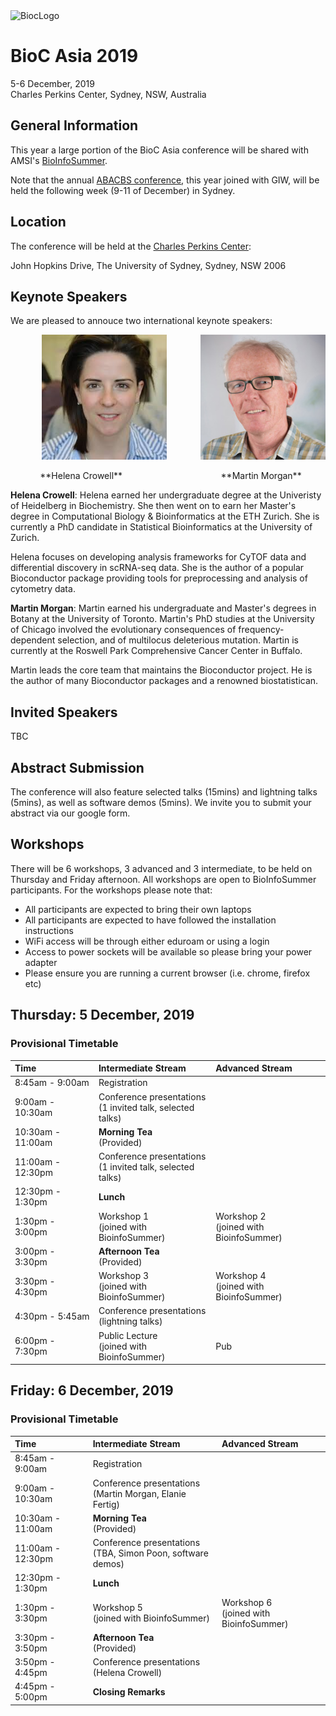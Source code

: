 <img src="https://bioconductor.org/images/logo_bioconductor.gif" alt="BiocLogo">

# BioC Asia 2019

5-6 December, 2019  
Charles Perkins Center, Sydney, NSW, Australia  

## General Information

This year a large portion of the BioC Asia conference will be shared with AMSI's
[BioInfoSummer](https://bis.amsi.org.au/). 

Note that the annual [ABACBS conference](https://www.abacbs.org/conference2019/about),
this year joined with GIW, will be held the following week (9-11 of December) in Sydney.

## Location

The conference will be held at the [Charles Perkins Center](https://sydney.edu.au/charles-perkins-centre/):

John Hopkins Drive, 
The University of Sydney,
Sydney, NSW 2006


## Keynote Speakers

We are pleased to annouce two international keynote speakers:

<p float="left">
  <img src="images/helena.jpeg" width="200" hspace="50" title="Helena Crowell"/>
  <img src="images/martin_morgan.jpg" width="200" title="Martin Morgan"/> 
</p>
&nbsp; &nbsp; &nbsp; &nbsp; &nbsp; &nbsp;  **Helena Crowell**  &nbsp;&nbsp;&nbsp;&nbsp;&nbsp;&nbsp;&nbsp;&nbsp;&nbsp;&nbsp;&nbsp;&nbsp;&nbsp;&nbsp;&nbsp;
&nbsp;&nbsp;&nbsp;&nbsp;&nbsp;&nbsp;&nbsp;&nbsp;&nbsp;&nbsp;&nbsp;&nbsp;&nbsp;&nbsp;
&nbsp;&nbsp;&nbsp;&nbsp;&nbsp;&nbsp;&nbsp;&nbsp;**Martin Morgan**

**Helena Crowell**: Helena earned her undergraduate degree at the Univeristy of Heidelberg in 
Biochemistry. She then went on to earn her Master's degree in Computational Biology & Bioinformatics 
at the ETH Zurich. She is currently a PhD candidate in Statistical Bioinformatics at the University of
Zurich.

Helena focuses on developing analysis frameworks for CyTOF data and differential discovery in scRNA-seq data. She is the author of a popular Bioconductor package providing tools for preprocessing and analysis of cytometry data.

**Martin Morgan**: Martin earned his undergraduate and Master's degrees in Botany at the University of Toronto. Martin's PhD studies at the University of Chicago involved the evolutionary consequences of frequency-dependent selection, and of multilocus deleterious mutation. Martin is currently at the Roswell Park Comprehensive Cancer Center in Buffalo.

Martin leads the core team that maintains the Bioconductor project. He is the author of many Bioconductor packages and a renowned biostatistican.


## Invited Speakers

TBC

## Abstract Submission

The conference will also feature selected talks (15mins) and lightning talks (5mins),
as well as software demos (5mins). We invite you
to submit your abstract via our google form.

## Workshops

There will be 6 workshops, 3 advanced and 3 intermediate, to be held on Thursday
and Friday afternoon. All workshops are open to BioInfoSummer participants. For 
the workshops please note that:

- All participants are expected to bring their own laptops
- All participants are expected to have followed the installation instructions 
- WiFi access will be through either eduroam or using a login
- Access to power sockets will be available so please bring your power adapter
- Please ensure you are running a current browser (i.e. chrome, firefox etc)

## Thursday: 5 December, 2019

### Provisional Timetable

| Time | Intermediate Stream | Advanced Stream |
|:--------------- |:----------------------------- |:----------------------------- |
| 8:45am - 9:00am | Registration <br> |
| 9:00am - 10:30am | Conference presentations <br> (1 invited talk, selected talks)|
| 10:30am - 11:00am | **Morning Tea** <br> (Provided) |
| 11:00am - 12:30pm | Conference presentations <br> (1 invited talk, selected talks)|
| 12:30pm - 1:30pm | **Lunch**  | |
| 1:30pm - 3:00pm | Workshop 1 <br> (joined with BioinfoSummer) | Workshop 2 <br> (joined with BioinfoSummer) |
| 3:00pm - 3:30pm | **Afternoon Tea** <br> (Provided) | |
| 3:30pm - 4:30pm | Workshop 3 <br> (joined with BioinfoSummer) | Workshop 4 <br> (joined with BioinfoSummer) |
| 4:30pm - 5:45am | Conference presentations <br> (lightning talks)|
| 6:00pm - 7:30pm | Public Lecture <br> (joined with BioinfoSummer) | Pub <br> |

## Friday: 6 December, 2019

### Provisional Timetable

| Time | Intermediate Stream | Advanced Stream |
|:--------------- |:----------------------------- |:----------------------------- |
| 8:45am - 9:00am | Registration <br> |
| 9:00am - 10:30am | Conference presentations <br> (Martin Morgan, Elanie Fertig)|
| 10:30am - 11:00am | **Morning Tea** <br> (Provided) |
| 11:00am - 12:30pm | Conference presentations <br> (TBA, Simon Poon, software demos)|
| 12:30pm - 1:30pm | **Lunch**  | |
| 1:30pm - 3:30pm | Workshop 5 <br> (joined with BioinfoSummer) | Workshop 6 <br> (joined with BioinfoSummer) |
| 3:30pm - 3:50pm | **Afternoon Tea** <br> (Provided) | |
| 3:50pm - 4:45pm | Conference presentations <br> (Helena Crowell)|
| 4:45pm - 5:00pm | **Closing Remarks** |


